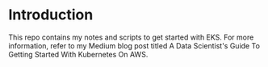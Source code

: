 # Introduction
This repo contains my notes and scripts to get started with EKS. For more information, refer to my Medium blog post titled A Data Scientist's Guide To Getting Started With Kubernetes On AWS. 
